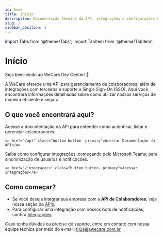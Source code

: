 ```yaml
---
id: home
title: Início
description: Documentação técnica da API, integrações e configurações de SSO da WeCare.
slug: /
sidebar_position: 1
---
```


import Tabs from '@theme/Tabs';
import TabItem from '@theme/TabItem';

# Início

Seja bem-vindo ao WeCare Dev Center! 🚀

A WeCare oferece uma API para gerenciamento de colaboradores, além de integrações com terceiros e suporte a Single Sign-On (SSO). Aqui você encontrará informações detalhadas sobre como utilizar nossos serviços de maneira eficiente e segura.

## O que você encontrará aqui?

<Tabs>
  <TabItem value="api" label="⚙️ APIs">
    Acesse a documentação da API para entender como autenticar, listar e gerenciar colaboradores.

    <a href="/api" class="button button--primary">Acessar Documentação da API</a>

  </TabItem>

  <TabItem value="integracoes" label="🔗 Integrações">
    Saiba como configurar integrações, começando pelo Microsoft Teams, para sincronização de usuários e notificações.

    <a href="/integracoes" class="button button--primary">Acessar integrações</a>

  </TabItem>
  
  <!--
  <TabItem value="sso" label="🔑 Configurações de SSO">
    Aprenda a configurar o Single Sign-On (SSO) para autenticação centralizada e segura dos usuários.
    
    <a href="/sso" class="button button--primary">Acessar configurações de SSO</a>
  </TabItem>
  -->
</Tabs>

## Como começar?

- Se você deseja integrar sua empresa com a **API de Colaboradores**, veja nossa seção de [APIs](/api).
- Para configurar uma integração com nossos bots de notificações, confira [Integrações](/integracoes).
<!--- Caso precise configurar o **SSO**, veja as instruções detalhadas em [Configurações de SSO](/sso).-->

Caso tenha dúvidas ou precise de suporte, entre em contato com nossa equipe técnica por meio do e-mail: [ti@sejawecare.com.br](mailto:ti@sejawecare.com.br)
